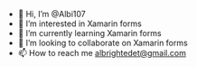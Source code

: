 - 👋 Hi, I’m @Albi107
- 👀 I’m interested in Xamarin forms
- 🌱 I’m currently learning Xamarin forms
- 💞️ I’m looking to collaborate on Xamarin forms
- 📫 How to reach me albrightedet@gmail.com

<!---
Albi107/Albi107 is a ✨ special ✨ repository because its `README.md` (this file) appears on your GitHub profile.
You can click the Preview link to take a look at your changes.
--->
